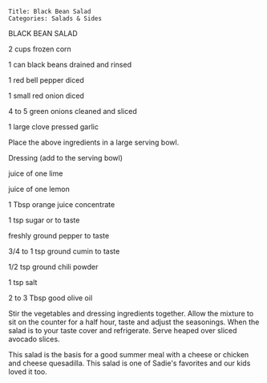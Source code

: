 ~~~ recipe-info
Title: Black Bean Salad
Categories: Salads & Sides
~~~

BLACK BEAN SALAD

2 cups frozen corn

1 can black beans drained and rinsed

1 red bell pepper diced

1 small red onion diced

4 to 5 green onions cleaned and sliced

1 large clove pressed garlic

Place the above ingredients in a large serving bowl.

Dressing (add to the serving bowl)

juice of one lime

juice of one lemon

1 Tbsp orange juice concentrate

1 tsp sugar or to taste

freshly ground pepper to taste

3/4 to 1 tsp ground cumin to taste

1/2 tsp ground chili powder

1 tsp salt

2 to 3 Tbsp good olive oil

Stir the vegetables and dressing ingredients together.  Allow the mixture to sit on the counter for
a half hour, taste and adjust the seasonings.  When the salad is to your taste cover and
refrigerate.  Serve heaped over sliced avocado slices.

This salad is the basis for a good summer meal with a cheese or chicken and cheese quesadilla.  This
salad is one of Sadie's favorites and our kids loved it too.
